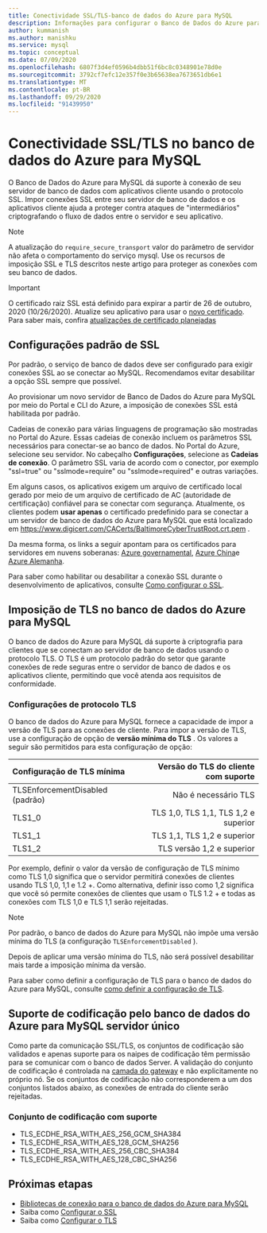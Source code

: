 ```yaml
---
title: Conectividade SSL/TLS-banco de dados do Azure para MySQL
description: Informações para configurar o Banco de Dados do Azure para MySQL e aplicativos associados a fim de usar as conexões SSL adequadamente
author: kummanish
ms.author: manishku
ms.service: mysql
ms.topic: conceptual
ms.date: 07/09/2020
ms.openlocfilehash: 6807f3d4ef0596b4dbb51f6bc8c0348901e78d0e
ms.sourcegitcommit: 3792cf7efc12e357f0e3b65638ea7673651db6e1
ms.translationtype: MT
ms.contentlocale: pt-BR
ms.lasthandoff: 09/29/2020
ms.locfileid: "91439950"
---
```

# <a name="ssltls-connectivity-in-azure-database-for-mysql"></a>Conectividade SSL/TLS no banco de dados do Azure para MySQL

O Banco de Dados do Azure para MySQL dá suporte à conexão de seu servidor de banco de dados com aplicativos cliente usando o protocolo SSL. Impor conexões SSL entre seu servidor de banco de dados e os aplicativos cliente ajuda a proteger contra ataques de "intermediários" criptografando o fluxo de dados entre o servidor e seu aplicativo.

> [!NOTE]
> A atualização do `require_secure_transport` valor do parâmetro de servidor não afeta o comportamento do serviço mysql. Use os recursos de imposição SSL e TLS descritos neste artigo para proteger as conexões com seu banco de dados.

> [!IMPORTANT] 
> O certificado raiz SSL está definido para expirar a partir de 26 de outubro, 2020 (10/26/2020). Atualize seu aplicativo para usar o [novo certificado](https://cacerts.digicert.com/DigiCertGlobalRootG2.crt.pem). Para saber mais, confira [atualizações de certificado planejadas](concepts-certificate-rotation.md)

## <a name="ssl-default-settings"></a>Configurações padrão de SSL

Por padrão, o serviço de banco de dados deve ser configurado para exigir conexões SSL ao se conectar ao MySQL.  Recomendamos evitar desabilitar a opção SSL sempre que possível.

Ao provisionar um novo servidor de Banco de Dados do Azure para MySQL por meio do Portal e CLI do Azure, a imposição de conexões SSL está habilitada por padrão. 

Cadeias de conexão para várias linguagens de programação são mostradas no Portal do Azure. Essas cadeias de conexão incluem os parâmetros SSL necessários para conectar-se ao banco de dados. No Portal do Azure, selecione seu servidor. No cabeçalho **Configurações**, selecione as **Cadeias de conexão**. O parâmetro SSL varia de acordo com o conector, por exemplo "ssl=true" ou "sslmode=require" ou "sslmode=required" e outras variações.

Em alguns casos, os aplicativos exigem um arquivo de certificado local gerado por meio de um arquivo de certificado de AC (autoridade de certificação) confiável para se conectar com segurança. Atualmente, os clientes podem **usar apenas** o certificado predefinido para se conectar a um servidor de banco de dados do Azure para MySQL que está localizado em https://www.digicert.com/CACerts/BaltimoreCyberTrustRoot.crt.pem . 

Da mesma forma, os links a seguir apontam para os certificados para servidores em nuvens soberanas: [Azure governamental](https://www.digicert.com/CACerts/BaltimoreCyberTrustRoot.crt.pem), [Azure China](https://dl.cacerts.digicert.com/DigiCertGlobalRootCA.crt.pem)e [Azure Alemanha](https://www.d-trust.net/cgi-bin/D-TRUST_Root_Class_3_CA_2_2009.crt).

Para saber como habilitar ou desabilitar a conexão SSL durante o desenvolvimento de aplicativos, consulte [Como configurar o SSL](howto-configure-ssl.md).

## <a name="tls-enforcement-in-azure-database-for-mysql"></a>Imposição de TLS no banco de dados do Azure para MySQL

O banco de dados do Azure para MySQL dá suporte à criptografia para clientes que se conectam ao servidor de banco de dados usando o protocolo TLS. O TLS é um protocolo padrão do setor que garante conexões de rede seguras entre o servidor de banco de dados e os aplicativos cliente, permitindo que você atenda aos requisitos de conformidade.

### <a name="tls-settings"></a>Configurações de protocolo TLS

O banco de dados do Azure para MySQL fornece a capacidade de impor a versão de TLS para as conexões de cliente. Para impor a versão de TLS, use a configuração de opção de **versão mínima do TLS** . Os valores a seguir são permitidos para esta configuração de opção:

|  Configuração de TLS mínima             | Versão do TLS do cliente com suporte                |
|:---------------------------------|-------------------------------------:|
| TLSEnforcementDisabled (padrão) | Não é necessário TLS                      |
| TLS1_0                           | TLS 1,0, TLS 1,1, TLS 1,2 e superior           |
| TLS1_1                           | TLS 1,1, TLS 1,2 e superior                   |
| TLS1_2                           | TLS versão 1,2 e superior                     |


Por exemplo, definir o valor da versão de configuração de TLS mínimo como TLS 1,0 significa que o servidor permitirá conexões de clientes usando TLS 1,0, 1,1 e 1.2 +. Como alternativa, definir isso como 1,2 significa que você só permite conexões de clientes que usam o TLS 1.2 + e todas as conexões com TLS 1,0 e TLS 1,1 serão rejeitadas.

> [!Note] 
> Por padrão, o banco de dados do Azure para MySQL não impõe uma versão mínima do TLS (a configuração `TLSEnforcementDisabled` ).
>
> Depois de aplicar uma versão mínima do TLS, não será possível desabilitar mais tarde a imposição mínima da versão.

Para saber como definir a configuração de TLS para o banco de dados do Azure para MySQL, consulte [como definir a configuração de TLS](howto-tls-configurations.md).

## <a name="cipher-support-by-azure-database-for-mysql-single-server"></a>Suporte de codificação pelo banco de dados do Azure para MySQL servidor único

Como parte da comunicação SSL/TLS, os conjuntos de codificação são validados e apenas suporte para os naipes de codificação têm permissão para se comunicar com o banco de dados Server. A validação do conjunto de codificação é controlada na [camada do gateway](concepts-connectivity-architecture.md#connectivity-architecture) e não explicitamente no próprio nó. Se os conjuntos de codificação não corresponderem a um dos conjuntos listados abaixo, as conexões de entrada do cliente serão rejeitadas.

### <a name="cipher-suite-supported"></a>Conjunto de codificação com suporte

*   TLS_ECDHE_RSA_WITH_AES_256_GCM_SHA384
*   TLS_ECDHE_RSA_WITH_AES_128_GCM_SHA256
*   TLS_ECDHE_RSA_WITH_AES_256_CBC_SHA384
*   TLS_ECDHE_RSA_WITH_AES_128_CBC_SHA256

## <a name="next-steps"></a>Próximas etapas

- [Bibliotecas de conexão para o banco de dados do Azure para MySQL](concepts-connection-libraries.md)
- Saiba como [Configurar o SSL](howto-configure-ssl.md)
- Saiba como [Configurar o TLS](howto-tls-configurations.md)
